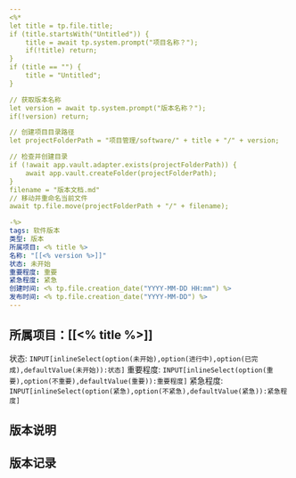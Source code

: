 ```yaml
---
<%*
let title = tp.file.title;
if (title.startsWith("Untitled")) {
    title = await tp.system.prompt("项目名称？");
    if(!title) return;
}
if (title == "") {
    title = "Untitled";
}

// 获取版本名称
let version = await tp.system.prompt("版本名称？");
if(!version) return;

// 创建项目目录路径
let projectFolderPath = "项目管理/software/" + title + "/" + version;

// 检查并创建目录
if (!await app.vault.adapter.exists(projectFolderPath)) {
    await app.vault.createFolder(projectFolderPath);
}
filename = "版本文档.md"
// 移动并重命名当前文件
await tp.file.move(projectFolderPath + "/" + filename);

-%>
tags: 软件版本
类型: 版本
所属项目: <% title %>
名称: "[[<% version %>]]"
状态: 未开始
重要程度: 重要
紧急程度: 紧急
创建时间: <% tp.file.creation_date("YYYY-MM-DD HH:mm") %>
发布时间: <% tp.file.creation_date("YYYY-MM-DD") %>
---
```

## 所属项目：[[<% title %>]]

状态: `INPUT[inlineSelect(option(未开始),option(进行中),option(已完成),defaultValue(未开始)):状态]` 重要程度: `INPUT[inlineSelect(option(重要),option(不重要),defaultValue(重要)):重要程度]` 紧急程度: `INPUT[inlineSelect(option(紧急),option(不紧急),defaultValue(紧急)):紧急程度]`

## 版本说明


## 版本记录

